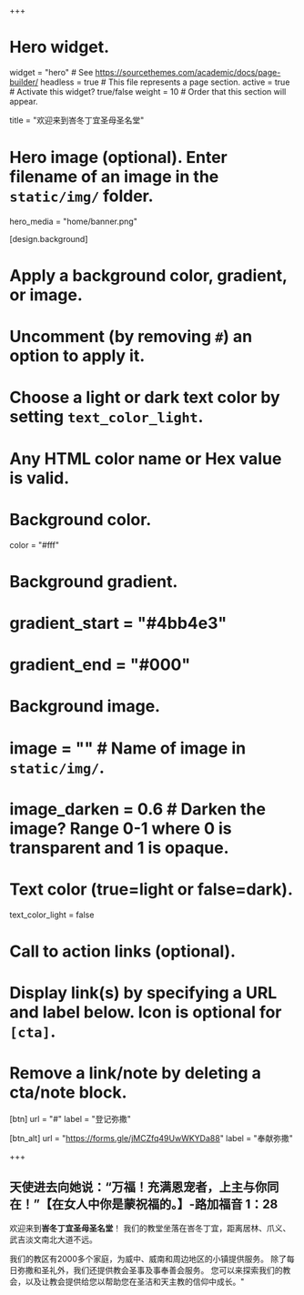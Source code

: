 +++
# Hero widget.
widget = "hero"  # See https://sourcethemes.com/academic/docs/page-builder/
headless = true  # This file represents a page section.
active = true  # Activate this widget? true/false
weight = 10  # Order that this section will appear.

title = "欢迎来到峇冬丁宜圣母圣名堂"

# Hero image (optional). Enter filename of an image in the `static/img/` folder.
hero_media = "home/banner.png"

[design.background]
  # Apply a background color, gradient, or image.
  #   Uncomment (by removing `#`) an option to apply it.
  #   Choose a light or dark text color by setting `text_color_light`.
  #   Any HTML color name or Hex value is valid.

  # Background color.
  color = "#fff"

  # Background gradient.
  # gradient_start = "#4bb4e3"
  # gradient_end = "#000"

  # Background image.
  # image = ""  # Name of image in `static/img/`.
  # image_darken = 0.6  # Darken the image? Range 0-1 where 0 is transparent and 1 is opaque.

  # Text color (true=light or false=dark).
  text_color_light = false

# Call to action links (optional).
#   Display link(s) by specifying a URL and label below. Icon is optional for `[cta]`.
#   Remove a link/note by deleting a cta/note block.
[btn]
  url = "#"
  label = "登记弥撒"

[btn_alt]
  url = "https://forms.gle/jMCZfq49UwWKYDa88"
  label = "奉献弥撒"

+++
## 天使进去向她说：“万福！充满恩宠者，上主与你同在！”【在女人中你是蒙祝福的。】**-路加福音 1：28**

欢迎来到**峇冬丁宜圣母圣名堂**！ 我们的教堂坐落在峇冬丁宜，距离居林、爪义、武吉淡文南北大道不远。

我们的教区有2000多个家庭，为威中、威南和周边地区的小镇提供服务。 除了每日弥撒和圣礼外，我们还提供教会圣事及事奉善会服务。 您可以来探索我们的教会，以及让教会提供给您以帮助您在圣洁和天主教的信仰中成长。"
